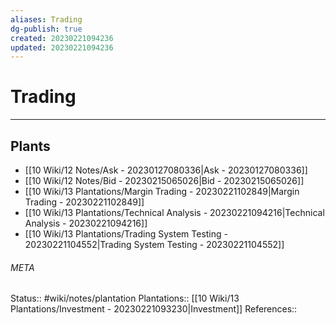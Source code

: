```yaml
---
aliases: Trading
dg-publish: true
created: 20230221094236
updated: 20230221094236
---
```

# Trading
---



## Plants
- [[10 Wiki/12 Notes/Ask - 20230127080336\|Ask - 20230127080336]]
- [[10 Wiki/12 Notes/Bid - 20230215065026\|Bid - 20230215065026]]
- [[10 Wiki/13 Plantations/Margin Trading - 20230221102849\|Margin Trading - 20230221102849]]
- [[10 Wiki/13 Plantations/Technical Analysis - 20230221094216\|Technical Analysis - 20230221094216]]
- [[10 Wiki/13 Plantations/Trading System Testing - 20230221104552\|Trading System Testing - 20230221104552]]




###### META
Status:: #wiki/notes/plantation
Plantations:: [[10 Wiki/13 Plantations/Investment - 20230221093230\|Investment]]
References:: 
